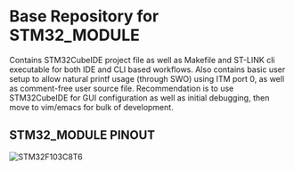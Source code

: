 # Base Repository for STM32_MODULE
Contains STM32CubeIDE project file as well as Makefile and ST-LINK cli executable for both IDE and CLI based workflows.
Also contains basic user setup to allow natural printf usage (through SWO) using ITM port 0, as well as comment-free user source file.
Recommendation is to use STM32CubeIDE for GUI configuration as well as initial debugging, then move to vim/emacs for bulk of development.

## STM32_MODULE PINOUT
![STM32F103C8T6](https://github.com/cooperwo1f/STM32_MODULE/assets/43880675/254fc41f-39e3-4bec-84f3-00c2a4a8aa46)
